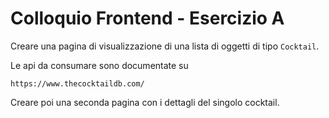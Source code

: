 # Colloquio Frontend - Esercizio A
Creare una pagina di visualizzazione di una lista di oggetti di tipo `Cocktail`. 

Le api da consumare sono documentate su
```
https://www.thecocktaildb.com/
```

Creare poi una seconda pagina con i dettagli del singolo cocktail.
